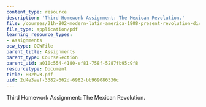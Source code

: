 ```yaml
---
content_type: resource
description: 'Third Homework Assignment: The Mexican Revolution.'
file: /courses/21h-802-modern-latin-america-1808-present-revolution-dictatorship-democracy-spring-2005/2d4e3aef3382662d6982bb969086536c_802hw3.pdf
file_type: application/pdf
learning_resource_types:
- Assignments
ocw_type: OCWFile
parent_title: Assignments
parent_type: CourseSection
parent_uid: a010c554-4180-ef81-758f-5287fb95c9f8
resourcetype: Document
title: 802hw3.pdf
uid: 2d4e3aef-3382-662d-6982-bb969086536c
---
```

Third Homework Assignment: The Mexican Revolution.

